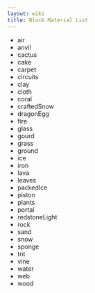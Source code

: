 ```yaml
---
layout: wiki
title: Block Material List
---
```

* air
* anvil
* cactus
* cake
* carpet
* circuits
* clay
* cloth
* coral
* craftedSnow
* dragonEgg
* fire
* glass
* gourd
* grass
* ground
* ice
* iron
* lava
* leaves
* packedIce
* piston
* plants
* portal
* redstoneLight
* rock
* sand
* snow
* sponge
* tnt
* vine
* water
* web
* wood
